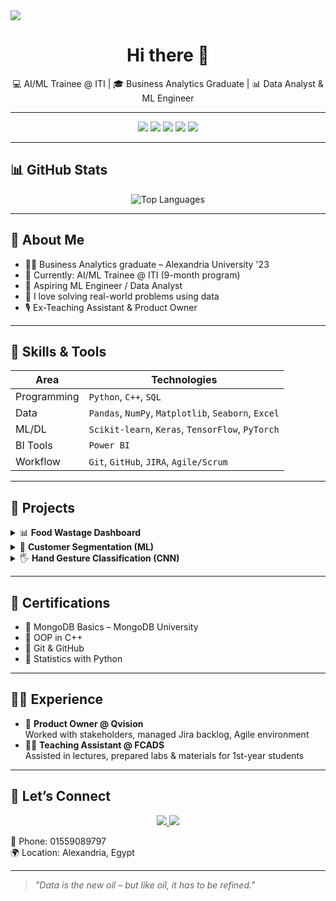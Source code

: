 <!-- Banner -->
<img src="https://capsule-render.vercel.app/api?type=waving&height=300&weight=400&color=gradient&text=Rowaina%20Reda&fontAlignY=50" />



<h1 align="center">Hi there 👋</h1>
<p align="center">💻 AI/ML Trainee @ ITI | 🎓 Business Analytics Graduate | 📊 Data Analyst & ML Engineer</p>

---

<p align="center">
  <img src="https://img.shields.io/badge/Python-3670A0?style=for-the-badge&logo=python&logoColor=ffdd54"/>
  <img src="https://img.shields.io/badge/Power%20BI-F2C811?style=for-the-badge&logo=powerbi&logoColor=black"/>
  <img src="https://img.shields.io/badge/TensorFlow-FF6F00?style=for-the-badge&logo=tensorflow&logoColor=white"/>
  <img src="https://img.shields.io/badge/PyTorch-EE4C2C?style=for-the-badge&logo=pytorch&logoColor=white"/>
  <img src="https://img.shields.io/badge/GitHub-100000?style=for-the-badge&logo=github&logoColor=white"/>
</p>

---

## 📊 GitHub Stats

<p align="center">
  <img src="https://github-readme-stats.vercel.app/api/top-langs/?username=Raoina&layout=compact&theme=radical" alt="Top Languages" />
</p>

---

## 🧠 About Me

- 👩‍🎓 Business Analytics graduate – Alexandria University '23  
- 🎯 Currently: AI/ML Trainee @ ITI (9-month program)  
- 🔭 Aspiring ML Engineer / Data Analyst  
- 🧩 I love solving real-world problems using data  
- 🎙️ Ex-Teaching Assistant & Product Owner  

---

## 🚀 Skills & Tools

| Area        | Technologies                                  |
|-------------|----------------------------------------------|
| Programming | `Python`, `C++`, `SQL`                        |
| Data        | `Pandas`, `NumPy`, `Matplotlib`, `Seaborn`, `Excel` |
| ML/DL       | `Scikit-learn`, `Keras`, `TensorFlow`, `PyTorch`  |
| BI Tools    | `Power BI`                                    |
| Workflow    | `Git`, `GitHub`, `JIRA`, `Agile/Scrum`       |

---

## 📂 Projects

<details>
  <summary>📊 <strong>Food Wastage Dashboard</strong></summary>
  <br>
  🔗 <a href="https://www.kaggle.com/datasets/atharvasoundankar/global-food-wastage-dataset-2018-2024">Dataset</a>  
  🧰 Tools: Power BI, Excel, Python  
  📌 Goal: Visualizing global food waste trends (2018–2024)  
</details>

<details>
  <summary>🧠 <strong>Customer Segmentation (ML)</strong></summary>
  <br>
  🔗 <a href="https://github.com/rowaina-reda/Customer-Segmentation">View project on GitHub</a>  
  🧰 Tools: Scikit-learn, Python  
  📌 Goal: Cluster credit card customers using ML  
</details>

<details>
  <summary>🖐️ <strong>Hand Gesture Classification (CNN)</strong></summary>
  <br>
  🔗 <a href="https://github.com/rowaina-reda/HandGesturesClassification">View project on GitHub</a>  
  🧰 Tools: TensorFlow, OpenCV  
  📌 Goal: Classify hand gestures using deep learning  
</details>

---

## 📜 Certifications

- 🧾 MongoDB Basics – MongoDB University  
- 🧾 OOP in C++  
- 🧾 Git & GitHub  
- 🧾 Statistics with Python  

---

## 👩‍💼 Experience

- 🏢 **Product Owner @ Qvision**  
  Worked with stakeholders, managed Jira backlog, Agile environment  
- 🧑‍🏫 **Teaching Assistant @ FCADS**  
  Assisted in lectures, prepared labs & materials for 1st-year students

---

## 🤝 Let’s Connect

<p align="center">
  <a href="https://www.linkedin.com/in/rowaina-reda">
    <img src="https://img.shields.io/badge/LinkedIn-0077B5?style=for-the-badge&logo=linkedin&logoColor=white" />
  </a>
  <a href="mailto:roainareda@gmail.com">
    <img src="https://img.shields.io/badge/Email-D14836?style=for-the-badge&logo=gmail&logoColor=white" />
  </a>
</p>

📱 Phone: 01559089797  
🌍 Location: Alexandria, Egypt

---

> _"Data is the new oil – but like oil, it has to be refined."_
